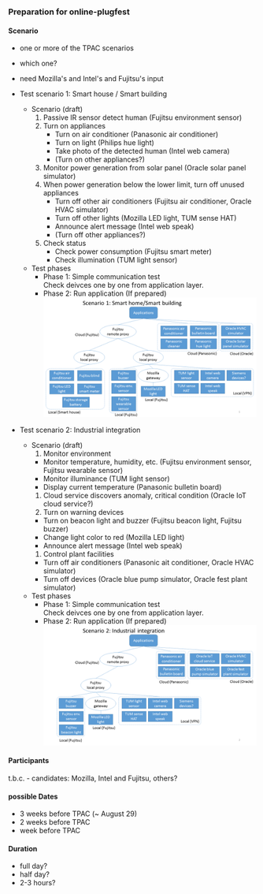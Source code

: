 ### Preparation for online-plugfest

#### Scenario
- one or more of the TPAC scenarios
- which one?
- need Mozilla's and Intel's and Fujitsu's input

- Test scenario 1: Smart house / Smart building
  - Scenario (draft)
    1. Passive IR sensor detect human (Fujitsu environment sensor)
    1. Turn on appliances
       - Turn on air conditioner (Panasonic air conditioner)
       - Turn on light (Philips hue light)
       - Take photo of the detected human (Intel web camera)
       - (Turn on other appliances?)
    1. Monitor power generation from solar panel (Oracle solar panel simulator)
    1. When power generation below the lower limit, turn off unused appliances
       - Turn off other air conditioners (Fujitsu air conditioner, Oracle HVAC simulator)
       - Turn off other lights (Mozilla LED light, TUM sense HAT)
       - Announce alert message (Intel web speak)
       - (Turn off other appliances?)
    1. Check status
       - Check power consumption (Fujitsu smart meter)
       - Check illumination (TUM light sensor)
  - Test phases
    - Phase 1: Simple communication test  
      Check deivces one by one from application layer.
    - Phase 2: Run application (If prepared)
![scenario1][]
- Test scenario 2: Industrial integration
  - Scenario (draft)
    1. Monitor environment
      - Monitor temperature, humidity, etc. (Fujitsu environment sensor, Fujitsu wearable sensor)
      - Monitor illuminance (TUM light sensor)
      - Display current temperature (Panasonic bulletin board)
    1. Cloud service discovers anomaly, critical condition (Oracle IoT cloud service?)
    1. Turn on warning devices
      - Turn on beacon light and buzzer (Fujitsu beacon light, Fujitsu buzzer)
      - Change light color to red (Mozilla LED light)
      - Announce alert message (Intel web speak)
    1. Control plant facilities
      - Turn off air conditioners (Panasonic ait conditioner, Oracle HVAC simulator)
      - Turn off devices (Oracle blue pump simulator, Oracle fest plant simulator)
  - Test phases
    - Phase 1: Simple communication test  
      Check deivces one by one from application layer.
    - Phase 2: Run application (If prepared)
![scenario2][]

[scenario1]:images/test_scenario_1.png
[scenario2]:images/test_scenario_2.png

#### Participants
t.b.c. - candidates: Mozilla, Intel and Fujitsu, others?

#### possible Dates

- 3 weeks before TPAC (~ August 29)
- 2 weeks before TPAC
- week before TPAC

#### Duration
- full day?
- half day?
- 2-3 hours?


